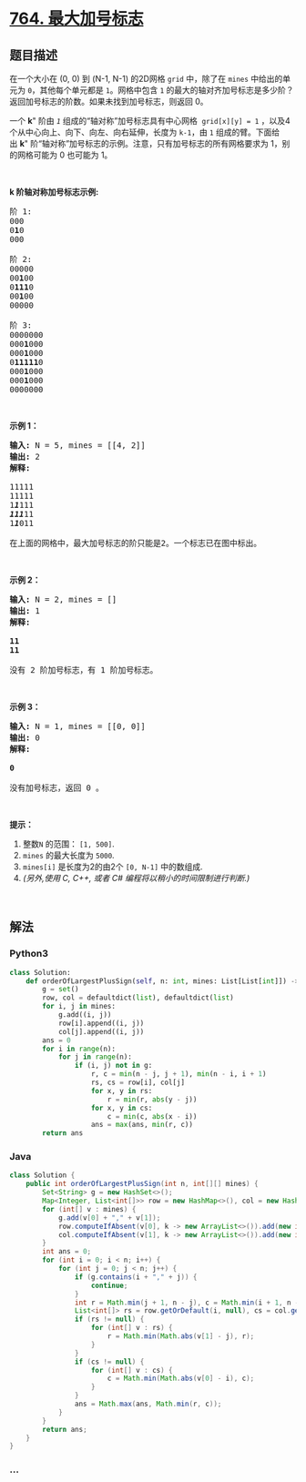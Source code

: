 # [764. 最大加号标志](https://leetcode-cn.com/problems/largest-plus-sign)



## 题目描述

<!-- 这里写题目描述 -->

<p>在一个大小在 (0, 0) 到 (N-1, N-1) 的2D网格&nbsp;<code>grid</code>&nbsp;中，除了在&nbsp;<code>mines</code>&nbsp;中给出的单元为&nbsp;<code>0</code>，其他每个单元都是&nbsp;<code>1</code>。网格中包含&nbsp;<code>1</code>&nbsp;的最大的轴对齐加号标志是多少阶？返回加号标志的阶数。如果未找到加号标志，则返回 0。</p>

<p>一个&nbsp;<strong>k</strong>&quot; 阶由&nbsp;<em><code>1</code></em>&nbsp;组成的&ldquo;轴对称&rdquo;加号标志具有中心网格&nbsp;&nbsp;<code>grid[x][y] = 1</code>&nbsp;，以及4个从中心向上、向下、向左、向右延伸，长度为&nbsp;<code>k-1</code>，由&nbsp;<code>1</code>&nbsp;组成的臂。下面给出&nbsp;<strong>k</strong>&quot; 阶&ldquo;轴对称&rdquo;加号标志的示例。注意，只有加号标志的所有网格要求为 1，别的网格可能为 0 也可能为 1。</p>

<p>&nbsp;</p>

<p><strong>k 阶轴对称加号标志示例:</strong></p>

<pre>
阶 1:
000
0<strong>1</strong>0
000

阶 2:
00000
00<strong>1</strong>00
0<strong>111</strong>0
00<strong>1</strong>00
00000

阶 3:
0000000
000<strong>1</strong>000
000<strong>1</strong>000
0<strong>11111</strong>0
000<strong>1</strong>000
000<strong>1</strong>000
0000000
</pre>

<p>&nbsp;</p>

<p><strong>示例 1：</strong></p>

<pre>
<strong>输入:</strong> N = 5, mines = [[4, 2]]
<strong>输出:</strong> 2
<strong>解释:
</strong>
11111
11111
1<em><strong>1</strong></em>111
<em><strong>111</strong></em>11
1<em><strong>1</strong></em>011

在上面的网格中，最大加号标志的阶只能是2。一个标志已在图中标出。
</pre>

<p>&nbsp;</p>

<p><strong>示例 2：</strong></p>

<pre>
<strong>输入:</strong> N = 2, mines = []
<strong>输出:</strong> 1
<strong>解释:

11
11
</strong>
没有 2 阶加号标志，有 1 阶加号标志。
</pre>

<p>&nbsp;</p>

<p><strong>示例 3：</strong></p>

<pre>
<strong>输入:</strong> N = 1, mines = [[0, 0]]
<strong>输出:</strong> 0
<strong>解释:

0
</strong>
没有加号标志，返回 0 。
</pre>

<p>&nbsp;</p>

<p><strong>提示：</strong></p>

<ol>
	<li>整数<code>N</code> 的范围：&nbsp;<code>[1, 500]</code>.</li>
	<li><code>mines</code> 的最大长度为&nbsp;<code>5000</code>.</li>
	<li><code>mines[i]</code> 是长度为2的由2个&nbsp;<code>[0, N-1]</code>&nbsp;中的数组成.</li>
	<li><em>(另外,使用 C, C++, 或者&nbsp;C# 编程将以稍小的时间限制进行​​判断.)</em></li>
</ol>

<p>&nbsp;</p>


## 解法

<!-- 这里可写通用的实现逻辑 -->

<!-- tabs:start -->

### **Python3**

<!-- 这里可写当前语言的特殊实现逻辑 -->

```python
class Solution:
    def orderOfLargestPlusSign(self, n: int, mines: List[List[int]]) -> int:
        g = set()
        row, col = defaultdict(list), defaultdict(list)
        for i, j in mines:
            g.add((i, j))
            row[i].append((i, j))
            col[j].append((i, j))
        ans = 0
        for i in range(n):
            for j in range(n):
                if (i, j) not in g:
                    r, c = min(n - j, j + 1), min(n - i, i + 1)
                    rs, cs = row[i], col[j]
                    for x, y in rs:
                        r = min(r, abs(y - j))
                    for x, y in cs:
                        c = min(c, abs(x - i))
                    ans = max(ans, min(r, c))
        return ans
```

### **Java**

<!-- 这里可写当前语言的特殊实现逻辑 -->

```java
class Solution {
    public int orderOfLargestPlusSign(int n, int[][] mines) {
        Set<String> g = new HashSet<>();
        Map<Integer, List<int[]>> row = new HashMap<>(), col = new HashMap<>();
        for (int[] v : mines) {
            g.add(v[0] + "," + v[1]);
            row.computeIfAbsent(v[0], k -> new ArrayList<>()).add(new int[]{v[0], v[1]});
            col.computeIfAbsent(v[1], k -> new ArrayList<>()).add(new int[]{v[0], v[1]});
        }
        int ans = 0;
        for (int i = 0; i < n; i++) {
            for (int j = 0; j < n; j++) {
                if (g.contains(i + "," + j)) {
                    continue;
                }
                int r = Math.min(j + 1, n - j), c = Math.min(i + 1, n - i);
                List<int[]> rs = row.getOrDefault(i, null), cs = col.getOrDefault(j, null);
                if (rs != null) {
                    for (int[] v : rs) {
                        r = Math.min(Math.abs(v[1] - j), r);
                    }
                }
                if (cs != null) {
                    for (int[] v : cs) {
                        c = Math.min(Math.abs(v[0] - i), c);
                    }
                }
                ans = Math.max(ans, Math.min(r, c));
            }
        }
        return ans;
    }
}
```

### **...**

```

```

<!-- tabs:end -->
